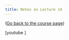 ```yaml
---
title: Notes on Lecture 14
---
```


([Go back to the course page](/classes/parp/index.html))

[youtube ]

